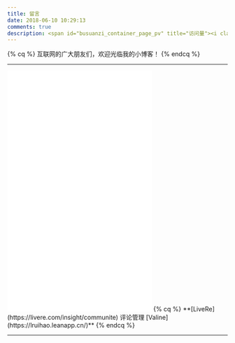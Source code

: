 ```yaml
---
title: 留言
date: 2018-06-10 10:29:13
comments: true
description: <span id="busuanzi_container_page_pv" title="访问量"><i class="fa fa-bolt"></i> <span id="busuanzi_value_page_pv"></span></span>
---
```


{% cq %}
互联网的广大朋友们，欢迎光临我的小博客！
{% endcq %}
<hr/>
<iframe frameborder="no" border="0" marginwidth="0" marginheight="0" width=330 height=550 src="//music.163.com/outchain/player?type=0&id=2280569152&auto=1&height=430">
</iframe>
{% cq %}
**[LiveRe](https://livere.com/insight/communite) 评论管理 [Valine](https://lruihao.leanapp.cn/)**
{% endcq %}
<hr/>


